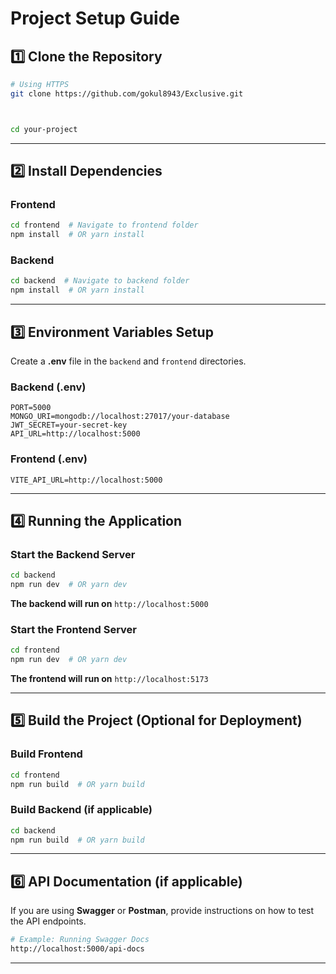 # Project Setup Guide

## 1️⃣ Clone the Repository
```sh
# Using HTTPS
git clone https://github.com/gokul8943/Exclusive.git



cd your-project
```

---

## 2️⃣ Install Dependencies
### Frontend
```sh
cd frontend  # Navigate to frontend folder
npm install  # OR yarn install
```

### Backend
```sh
cd backend  # Navigate to backend folder
npm install  # OR yarn install
```

---

## 3️⃣ Environment Variables Setup
Create a **.env** file in the `backend` and `frontend` directories.

### Backend (.env)
```env
PORT=5000
MONGO_URI=mongodb://localhost:27017/your-database
JWT_SECRET=your-secret-key
API_URL=http://localhost:5000
```

### Frontend (.env)
```env
VITE_API_URL=http://localhost:5000
```

---

## 4️⃣ Running the Application
### Start the Backend Server
```sh
cd backend
npm run dev  # OR yarn dev
```
**The backend will run on** `http://localhost:5000`

### Start the Frontend Server
```sh
cd frontend
npm run dev  # OR yarn dev
```
**The frontend will run on** `http://localhost:5173`

---

## 5️⃣ Build the Project (Optional for Deployment)
### Build Frontend
```sh
cd frontend
npm run build  # OR yarn build
```

### Build Backend (if applicable)
```sh
cd backend
npm run build  # OR yarn build
```

---

## 6️⃣ API Documentation (if applicable)
If you are using **Swagger** or **Postman**, provide instructions on how to test the API endpoints.

```sh
# Example: Running Swagger Docs
http://localhost:5000/api-docs
```

---


